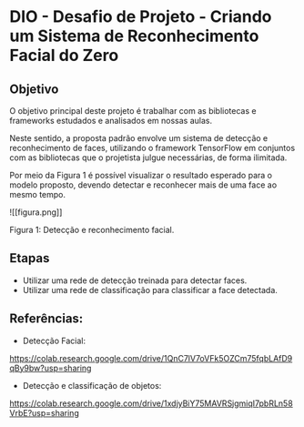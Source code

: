 # DIO - Desafio de Projeto - Criando um Sistema de Reconhecimento Facial do Zero

## Objetivo

O objetivo principal deste projeto é trabalhar com as bibliotecas e frameworks estudados e analisados em nossas aulas. 

Neste sentido, a proposta padrão envolve um sistema de detecção e reconhecimento de faces, 
utilizando o framework TensorFlow em conjuntos com as bibliotecas que o projetista julgue necessárias, de forma ilimitada.  
 
Por meio da Figura 1 é possível visualizar o resultado esperado para o modelo proposto, devendo detectar e reconhecer mais de uma face ao mesmo tempo.  

![[figura.png]]

Figura 1: Detecção e reconhecimento facial.  

## Etapas

* Utilizar uma rede de detecção treinada para detectar faces. 
* Utilizar uma rede de classificação para classificar a face detectada. 
 
## Referências:

* Detecção Facial: 

https://colab.research.google.com/drive/1QnC7lV7oVFk5OZCm75fqbLAfD9qBy9bw?usp=sharing 
 
* Detecção e classificação de objetos:  

https://colab.research.google.com/drive/1xdjyBiY75MAVRSjgmiqI7pbRLn58VrbE?usp=sharing

